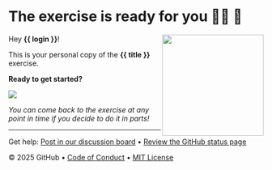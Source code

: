 # The exercise is ready for you  🧑‍🎓 :memo:

<img src="https://octodex.github.com/images/Professortocat_v2.png" align="right" height="200px" />

Hey **{{ login }}**!

This is your personal copy of the **{{ title }}** exercise.

**Ready to get started?**

[![](https://img.shields.io/badge/Go%20to%20Exercise-%E2%86%92-brightgreen?style=for-the-badge&logo=github)](google.com)

_You can come back to the exercise at any point in time if you decide to do it in parts!_

---

Get help: [Post in our discussion board](https://github.com/orgs/skills/discussions/categories/) &bull; [Review the GitHub status page](https://www.githubstatus.com/)

&copy; 2025 GitHub &bull; [Code of Conduct](https://www.contributor-covenant.org/version/2/1/code_of_conduct/code_of_conduct.md) &bull; [MIT License](https://gh.io/mit)
